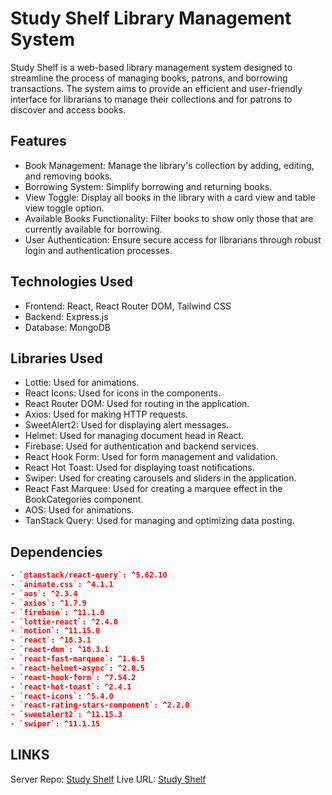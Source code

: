 # Study Shelf Library Management System

Study Shelf is a web-based library management system designed to streamline the process of managing books, patrons, and borrowing transactions. The system aims to provide an efficient and user-friendly interface for librarians to manage their collections and for patrons to discover and access books.

## Features

- Book Management: Manage the library's collection by adding, editing, and removing books.
- Borrowing System: Simplify borrowing and returning books.
- View Toggle: Display all books in the library with a card view and table view toggle option.
- Available Books Functionality: Filter books to show only those that are currently available for borrowing.
- User Authentication: Ensure secure access for librarians through robust login and authentication processes.

## Technologies Used

- Frontend: React, React Router DOM, Tailwind CSS
- Backend: Express.js
- Database: MongoDB

## Libraries Used

- Lottie: Used for animations.
- React Icons: Used for icons in the components.
- React Router DOM: Used for routing in the application.
- Axios: Used for making HTTP requests.
- SweetAlert2: Used for displaying alert messages.
- Helmet: Used for managing document head in React.
- Firebase: Used for authentication and backend services.
- React Hook Form: Used for form management and validation.
- React Hot Toast: Used for displaying toast notifications.
- Swiper: Used for creating carousels and sliders in the application.
- React Fast Marquee: Used for creating a marquee effect in the BookCategories component.
- AOS: Used for animations.
- TanStack Query: Used for managing and optimizing data posting.

## Dependencies

```json
- `@tanstack/react-query`: ^5.62.10
- `animate.css`: ^4.1.1
- `aos`: ^2.3.4
- `axios`: ^1.7.9
- `firebase`: ^11.1.0
- `lottie-react`: ^2.4.0
- `motion`: ^11.15.0
- `react`: ^18.3.1
- `react-dom`: ^18.3.1
- `react-fast-marquee`: ^1.6.5
- `react-helmet-async`: ^2.0.5
- `react-hook-form`: ^7.54.2
- `react-hot-toast`: ^2.4.1
- `react-icons`: ^5.4.0
- `react-rating-stars-component`: ^2.2.0
- `sweetalert2`: ^11.15.3
- `swiper`: ^11.1.15
```

## LINKS

Server Repo: [Study Shelf](https://github.com/jubayerahmmad/study-shelf-server)
Live URL: [Study Shelf](https://study-shelf-63c33.web.app/)
